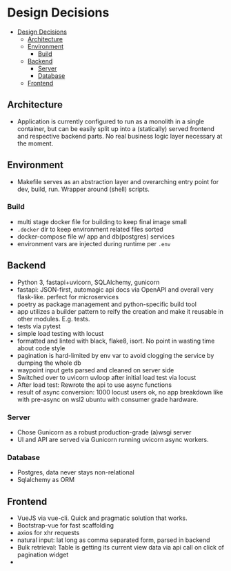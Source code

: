 # Design Decisions
- [Design Decisions](#design-decisions)
  - [Architecture](#architecture)
  - [Environment](#environment)
    - [Build](#build)
  - [Backend](#backend)
    - [Server](#server)
    - [Database](#database)
  - [Frontend](#frontend)

## Architecture
- Application is currently configured to run as a monolith in a single container, but can be easily split up into a (statically) served frontend and respective backend parts. No real business logic layer necessary at the moment.

## Environment
- Makefile serves as an abstraction layer and overarching entry point for dev, build, run. Wrapper around (shell) scripts.

### Build
- multi stage docker file for building to keep final image small
- `.docker` dir to keep environment related files sorted
- docker-compose file w/ app and db(postgres) services
- environment vars are injected during runtime per `.env`

## Backend
- Python 3, fastapi+uvicorn, SQLAlchemy, gunicorn
- fastapi: JSON-first, automagic api docs via OpenAPI and overall very flask-like. perfect for microservices
- poetry as package management and python-specific build tool
- app utilizes a builder pattern to reify the creation and make it reusable in other modules. E.g. tests.
- tests via pytest
- simple load testing with locust
- formatted and linted with black, flake8, isort. No point in wasting time about code style
- pagination is hard-limited by env var to avoid clogging the service by dumping the whole db
- waypoint input gets parsed and cleaned on server side
- Switched over to uvicorn uvloop after initial load test via locust
- After load test: Rewrote the api to use async functions
- result of async conversion: 1000 locust users ok, no app breakdown like with pre-async on wsl2 ubuntu with consumer grade hardware.

### Server
- Chose Gunicorn as a robust production-grade (a)wsgi server
- UI and API are served via Gunicorn running uvicorn async workers.

### Database 
- Postgres, data never stays non-relational
- Sqlalchemy as ORM

## Frontend
- VueJS via vue-cli. Quick and pragmatic solution that works.
- Bootstrap-vue for fast scaffolding
- axios for xhr requests
- natural input: lat long as comma separated form, parsed in backend
- Bulk retrieval: Table is getting its current view data via api call on click of pagination widget
- 
